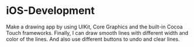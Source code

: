 # iOS-Development
Make a drawing app by using UIKit, Core Graphics and the built-in Cocoa Touch frameworks. Finally, I can draw smooth lines with different width and color of the lines. And also use different buttons to undo and clear lines.
